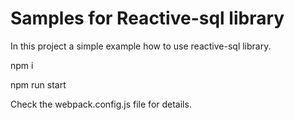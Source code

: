 # Samples for Reactive-sql library

In this project a simple example how to use reactive-sql library.

npm i

npm run start

Check the webpack.config.js file for details.